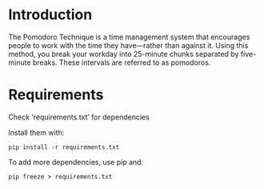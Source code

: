 # Introduction

The Pomodoro Technique is a time management system that encourages people to work with the time they have—rather than against it. Using this method, you break your workday into 25-minute chunks separated by five-minute breaks. These intervals are referred to as pomodoros.

# Requirements
  Check ‘requirements.txt’ for dependencies

Install them with:

`pip install -r requirements.txt`    
    
To add more dependencies, use pip and:

`pip freeze > requirements.txt`
